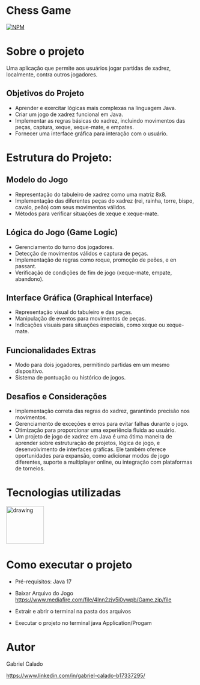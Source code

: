 # Chess Game
[![NPM](https://img.shields.io/npm/l/react)](https://github.com/gcalado55/Java-Chess/blob/master/License) 

# Sobre o projeto

Uma aplicação que permite aos usuários jogar partidas de xadrez, localmente, contra outros jogadores.

## Objetivos do Projeto
- Aprender e exercitar lógicas mais complexas na linguagem Java.
- Criar um jogo de xadrez funcional em Java.
- Implementar as regras básicas do xadrez, incluindo movimentos das peças, captura, xeque, xeque-mate, e empates.
- Fornecer uma interface gráfica para interação com o usuário.
# Estrutura do Projeto:
## Modelo do Jogo
- Representação do tabuleiro de xadrez como uma matriz 8x8.
- Implementação das diferentes peças do xadrez (rei, rainha, torre, bispo, cavalo, peão) com seus movimentos válidos.
- Métodos para verificar situações de xeque e xeque-mate.
## Lógica do Jogo (Game Logic)
- Gerenciamento do turno dos jogadores.
- Detecção de movimentos válidos e captura de peças.
- Implementação de regras como roque, promoção de peões, e en passant.
- Verificação de condições de fim de jogo (xeque-mate, empate, abandono).
## Interface Gráfica (Graphical Interface)
- Representação visual do tabuleiro e das peças.
- Manipulação de eventos para movimentos de peças.
- Indicações visuais para situações especiais, como xeque ou xeque-mate.
## Funcionalidades Extras
- Modo para dois jogadores, permitindo partidas em um mesmo dispositivo.
- Sistema de pontuação ou histórico de jogos.
## Desafios e Considerações
- Implementação correta das regras do xadrez, garantindo precisão nos movimentos.
- Gerenciamento de exceções e erros para evitar falhas durante o jogo.
- Otimização para proporcionar uma experiência fluida ao usuário.
- Um projeto de jogo de xadrez em Java é uma ótima maneira de aprender sobre estruturação de projetos, lógica de jogo, e desenvolvimento de interfaces gráficas. Ele também oferece oportunidades para expansão, como adicionar modos de jogo diferentes, suporte a multiplayer online, ou integração com plataformas de torneios.

# Tecnologias utilizadas
<img src="https://raw.githubusercontent.com/jmnote/z-icons/master/svg/java.svg" alt="drawing" width="100"/>

# Como executar o projeto
- Pré-requisitos: Java 17
- Baixar Arquivo do Jogo
https://www.mediafire.com/file/4lnn2zjv5i0vwpb/Game.zip/file

- Extrair e abrir o terminal na pasta dos arquivos

- Executar o projeto no terminal
java Application/Progam

# Autor

Gabriel Calado

https://www.linkedin.com/in/gabriel-calado-b17337295/
